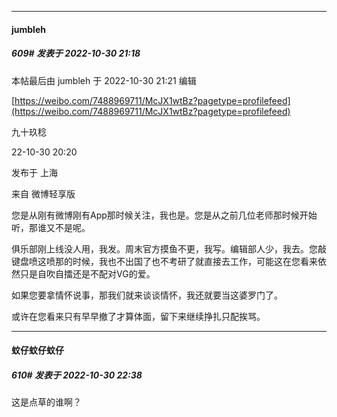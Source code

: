 

*****

####  jumbleh  
##### 609#       发表于 2022-10-30 21:18

 本帖最后由 jumbleh 于 2022-10-30 21:21 编辑 

[https://weibo.com/7488969711/McJX1wtBz?pagetype=profilefeed](https://weibo.com/7488969711/McJX1wtBz?pagetype=profilefeed)

九十玖稔

22-10-30 20:20

发布于 上海

来自 微博轻享版

您是从刚有微博刚有App那时候关注，我也是。您是从之前几位老师那时候开始听，那谁又不是呢。

俱乐部刚上线没人用，我发。周末官方摸鱼不更，我写。编辑部人少，我去。您敲键盘喷这喷那的时候，我也不出国了也不考研了就直接去工作，可能这在您看来依然只是自吹自擂还是不配对VG的爱。

如果您要拿情怀说事，那我们就来谈谈情怀，我还就要当这婆罗门了。

或许在您看来只有早早撤了才算体面，留下来继续挣扎只配挨骂。



*****

####  蚊仔蚊仔蚊仔  
##### 610#       发表于 2022-10-30 22:38

这是点草的谁啊？

